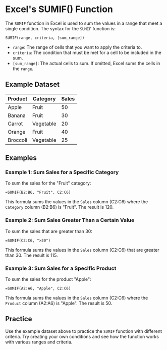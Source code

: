 # Excel's SUMIF() Function

The `SUMIF` function in Excel is used to sum the values in a range that meet a single condition. The syntax for the `SUMIF` function is:

```
SUMIF(range, criteria, [sum_range])
```

- `range`: The range of cells that you want to apply the criteria to.
- `criteria`: The condition that must be met for a cell to be included in the sum.
- `[sum_range]`: The actual cells to sum. If omitted, Excel sums the cells in the `range`.

## Example Dataset

| Product | Category | Sales |
|---------|----------|-------|
| Apple   | Fruit    | 50    |
| Banana  | Fruit    | 30    |
| Carrot  | Vegetable| 20    |
| Orange  | Fruit    | 40    |
| Broccoli| Vegetable| 25    |

## Examples

### Example 1: Sum Sales for a Specific Category

To sum the sales for the "Fruit" category:

```
=SUMIF(B2:B6, "Fruit", C2:C6)
```

This formula sums the values in the `Sales` column (C2:C6) where the `Category` column (B2:B6) is "Fruit". The result is 120.

### Example 2: Sum Sales Greater Than a Certain Value

To sum the sales that are greater than 30:

```
=SUMIF(C2:C6, ">30")
```

This formula sums the values in the `Sales` column (C2:C6) that are greater than 30. The result is 115.

### Example 3: Sum Sales for a Specific Product

To sum the sales for the product "Apple":

```
=SUMIF(A2:A6, "Apple", C2:C6)
```

This formula sums the values in the `Sales` column (C2:C6) where the `Product` column (A2:A6) is "Apple". The result is 50.

## Practice

Use the example dataset above to practice the `SUMIF` function with different criteria. Try creating your own conditions and see how the function works with various ranges and criteria.
